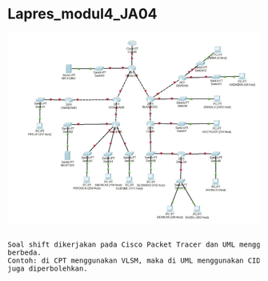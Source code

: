 # Lapres_modul4_JA04
<img src="https://github.com/heirsall/Lapres_Modul4_JA04/blob/master/soal%20shift%20modul%204.png">

<pre> 
Soal shift dikerjakan pada Cisco Packet Tracer dan UML menggunakan metode yang
berbeda.
Contoh: di CPT menggunakan VLSM, maka di UML menggunakan CIDR. Sebaliknya
juga diperbolehkan.
</pre>

